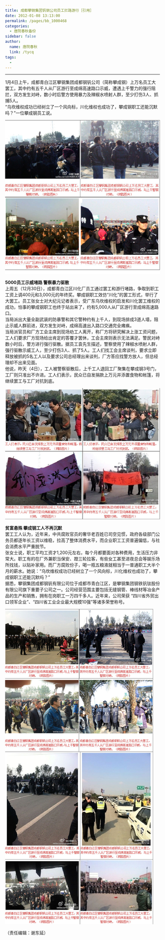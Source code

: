 ```yaml
---
title: 成都攀钢集团钒钢公司员工拦路游行［引用］
date: 2012-01-08 13:13:00
permalink: /pages/bb_1000468
categories: 
  - 唐院春秋备份
sidebar: false
author: 
  name: 唐院春秋
  link: /tycq
tags: 
  - 
---
```


* * *

  
1月4日上午，成都青白江区攀钢集团成都钢钒公司（简称攀成钢）上万名员工大罢工，其中约有五千人从厂区游行至成绵高速路口示威，遭遇上千警力的强行阻拦，双方发生对峙，数小时后警方使用暴力及辣椒水喷射人群，至少打伤3人、抓捕5人。  
“乌坎维权成功已经树立了一个风向标，川化维权也成功了，攀成钢职工还能沉默吗？”一位攀成钢员工说。  

![](/pic/img8.ph.126.net_NY6GbjW1zKJ8RxUkd6a9tQ==_2661345904816437308.jpg)

  
**5000员工示威堵路 警察暴力驱散**  
上周五（12月30日），成都青白江区川化厂员工通过罢工和游行堵路，争取到职工工资上调400元和3,000元的年终奖。攀成钢职工效仿“川化”的罢工形式，举行了大罢工。员工张女士对大纪元记者表示，受广东乌坎维权的启发和川化罢工维权的成功，怕事的攀成钢职工也终于站出来了，约有5,000人从厂区游行至成绵高速路口。  
当局派出大量全副武装的防暴警和其它警种约有上千人，到现场排成3道人墙，阻止示威人群前进，双方发生对峙，成绵高速出入路口交通完全瘫痪。  
当局派官员和厂方工会主席到现场劝工人离开，称厂方将研究解决上涨工资问题，工人们要求厂方现场给出肯定的答覆才罢休，工会主席则表示无法满足。警民对峙数小时后，警方进行强行驱散。据员工袁先生描述，警察使用了辣椒水喷射人群，强行驱散示威工人，至少打伤3人、抓了5人。工人们找工会主席谈判，要求立即释放被抓的5名工人以及要求公司总经理出来谈判，厂方答应找警方放人，但总经理却不出来见面。  
他说，昨天（4日），工人被警察驱散后，上千工人退回工厂聚集在攀成钢3号门，工厂则只准出不许进。工人们表示，民众已自发捐款上万元并添置食物和帐篷，将继续罢工与工厂对抗到底。  

![](/pic/img1.ph.126.net_8vDpUe49nH3PQZ7m2D_V5g==_2477542745024382471.jpg)

  
**贫富悬殊 攀成钢工人不再沉默**  
罢工工人认为，近年来，中共腐败官员的奢华老百姓已司空见惯，政府各级部门公务员都逐年长工资以维稳，拉高了整体消费水平，而企业职工工资普遍偏低，与社会消费水平严重脱节。  
张女士说，职工平均工资才1,200元左右，每个月都要面对各种费用，生活压力非常大。职工有的在厂外兼职当保安、蹬三轮拉客，有些女工甚至进夜总会等娱乐场所找钱，以贴补家用。而厂方腐败份子，喝一瓶五粮液就相当于一普通职工大半个月的薪水。她说：“乌坎维权成功已经树立了一个风向标，川化维权也成功了，攀成钢职工还能沉默吗？”  
据悉，攀钢集团成都钢钒有限公司位于成都市青白江区，是攀钢集团钢铁钒钛股份有限公司旗下重要子公司之一。公司经营范围主要包括无缝钢管、棒线材等冶金产品的生产和销售，拥有在岗职工一万四千多人。近年来，公司荣获
“四川省外贸出口领军企业”、“四川省工业企业最大规模10强”等诸多荣誉称号。  

![](/pic/img9.ph.126.net_ng1IJAMFN9bPHy_lS9co4A==_648518346358538309.jpg)

（责任编辑：谢东延）